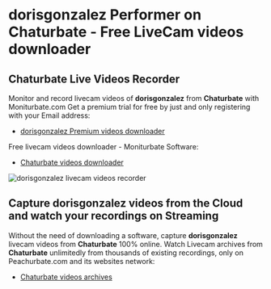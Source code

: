 # dorisgonzalez Performer on Chaturbate - Free LiveCam videos downloader

## Chaturbate Live Videos Recorder

Monitor and record livecam videos of **dorisgonzalez** from **Chaturbate** with Moniturbate.com
Get a premium trial for free by just and only registering with your Email address:
* [dorisgonzalez Premium videos downloader](https://moniturbate.com/request-demo-licence-key.html)

Free livecam videos downloader - Moniturbate Software:
* [Chaturbate videos downloader](https://moniturbate.com/moniturbate-download-software.html)

![dorisgonzalez livecam videos recorder](https://peachurnet.com/templates/moniturbate-software.png)


## Capture dorisgonzalez videos from the Cloud and watch your recordings on Streaming

Without the need of downloading a software, capture **dorisgonzalez** livecam videos from **Chaturbate** 100% online.
Watch Livecam archives from **Chaturbate** unlimitedly from thousands of existing recordings, only on Peachurbate.com and its websites network:
* [Chaturbate videos archives](https://peachurnet.com/)